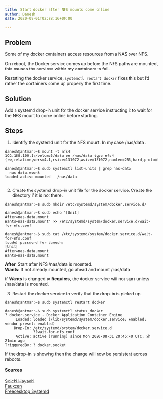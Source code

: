 ```yaml
---
title: Start docker after NFS mounts come online
author: Danesh
date: 2020-09-01T02:28:16+00:00

---
```

<div class="wp-block-jetpack-markdown">
  <h2>
    Problem
  </h2>
  
  <p>
    Some of my docker containers access resources from a NAS over NFS.
  </p>
  
  <p>
    On reboot, the Docker service comes up before the NFS paths are mounted, this causes the services within my containers to fail.
  </p>
  
  <p>
    Restating the docker service, <code>systemctl restart docker</code> fixes this but I&#8217;d rather the containers come up properly the first time.
  </p>
  
  <h2>
    Solution
  </h2>
  
  <p>
    Add a systemd drop-in unit for the docker service instructing it to wait for the NFS mount to come online before starting.
  </p>
  
  <h2>
    Steps
  </h2>
  
  <ol>
    <li>
      Identify the systemd unit for the NFS mount. In my case /nas/data .
    </li>
  </ol>
  
  <pre><code>danesh@antman:~$ mount -t nfs4
192.168.100.1:/volume8/data on /nas/data type nfs4 (rw,relatime,vers=4.1,rsize=131072,wsize=131072,namlen=255,hard,proto=tcp,timeo=600,retrans=2,sec=sys,clientaddr=192.168.100.2,local_lock=none,addr=192.168.100.1,_netdev)  

danesh@antman:~$ sudo systemctl list-units | grep nas-data
  nas-data.mount                                                                                                         loaded active mounted   /nas/data  
               
</code></pre>
  
  <ol start="2">
    <li>
      Create the systemd drop-in unit file for the docker service. Create the directory if it is not there.
    </li>
  </ol>
  
  <pre><code>danesh@antman:~$ sudo mkdir /etc/systemd/system/docker.service.d/  

danesh@antman:~$ sudo echo "[Unit]
After=nas-data.mount
Wants=nas-data.mount" &gt;&gt; /etc/systemd/system/docker.service.d/wait-for-nfs.conf

danesh@antman:~$ sudo cat /etc/systemd/system/docker.service.d/wait-for-nfs.conf 
[sudo] password for danesh: 
[Unit]
After=nas-data.mount
Wants=nas-data.mount
</code></pre>
  
  <p>
    <strong>After</strong>: Start after NFS /nas/data is mounted.<br /> <strong>Wants</strong>: If not already mounted, go ahead and mount /nas/data
  </p>
  
  <p>
    If <strong>Wants</strong> is changed to <strong>Requires</strong>, the docker service will not start unless /nas/data is mounted.
  </p>
  
  <ol start="3">
    <li>
      Restart the docker service to verify that the drop-in is picked up.
    </li>
  </ol>
  
  <pre><code>danesh@antman:~$ sudo systemctl restart docker

danesh@antman:~$ sudo systemctl status docker
? docker.service - Docker Application Container Engine
     Loaded: loaded (/lib/systemd/system/docker.service; enabled; vendor preset: enabled)
    Drop-In: /etc/systemd/system/docker.service.d
             ??wait-for-nfs.conf
     Active: active (running) since Mon 2020-08-31 20:45:40 UTC; 5h 21min ago
TriggeredBy: ? docker.socket
</code></pre>
  
  <p>
    If the drop-in is showing then the change will now be persistent across reboots.
  </p>
  
  <h4>
    Sources
  </h4>
  
  <p>
    <a href="https://soichi.us/blog/systemd-tips/">Soichi Hayashi</a><br /> <a href="https://fauxzen.com/docker-issues-with-nfs-mount/">Fauxzen</a><br /> <a href="https://www.freedesktop.org/software/systemd/man/systemd.unit.html">Freedesktop Systemd</a>
  </p>
</div>
